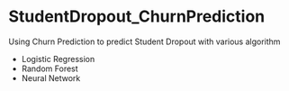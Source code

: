 # StudentDropout_ChurnPrediction
Using Churn Prediction to predict Student Dropout with various algorithm

- Logistic Regression 
- Random Forest
- Neural Network
